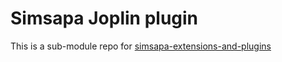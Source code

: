 # Simsapa Joplin plugin

This is a sub-module repo for [simsapa-extensions-and-plugins](https://github.com/simsapa/simsapa-extensions-and-plugins)
